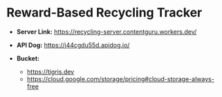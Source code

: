 # Reward-Based Recycling Tracker

- **Server Link:** <https://recycling-server.contentguru.workers.dev/>
- **API Dog:** <https://j44cgdu55d.apidog.io/>

- **Bucket:**
  - <https://tigris.dev>
  - <https://cloud.google.com/storage/pricing#cloud-storage-always-free>
